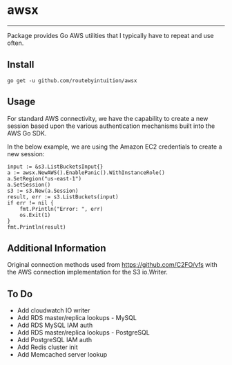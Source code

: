 # awsx

---

Package provides Go AWS utilities that I typically have to repeat and use often.

## Install

    go get -u github.com/routebyintuition/awsx

## Usage

For standard AWS connectivity, we have the capability to create a new session based upon the various authentication
mechanisms built into the AWS Go SDK.

In the below example, we are using the Amazon EC2 credentials to create a new session:

    input := &s3.ListBucketsInput{}
    a := awsx.NewAWS().EnablePanic().WithInstanceRole()
    a.SetRegion("us-east-1")
    a.SetSession()
    s3 := s3.New(a.Session)
    result, err := s3.ListBuckets(input)
    if err != nil {
        fmt.Println("Error: ", err)
        os.Exit(1)
    }
    fmt.Println(result)

## Additional Information

Original connection methods used from https://github.com/C2FO/vfs with the AWS connection implementation for the S3 io.Writer.

## To Do

* Add cloudwatch IO writer
* Add RDS master/replica lookups - MySQL
* Add RDS MySQL IAM auth
* Add RDS master/replica lookups - PostgreSQL
* Add PostgreSQL IAM auth
* Add Redis cluster init
* Add Memcached server lookup
